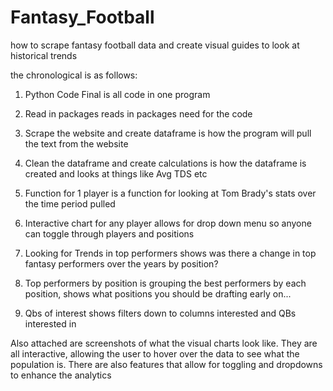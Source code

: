 # Fantasy_Football
how to scrape fantasy football data and create visual guides to look at historical trends

the chronological is as follows:


1) Python Code Final is all code in one program

2) Read in packages reads in packages need for the code

3) Scrape the website and create dataframe is how the program will pull the text from the website

4) Clean the dataframe and create calculations is how the dataframe is created and looks at things like Avg TDS etc

5) Function for 1 player is a function for looking at Tom Brady's stats over the time period pulled

6) Interactive chart for any player allows for drop down menu so anyone can toggle through players and positions

7) Looking for Trends in top performers shows was there a change in top fantasy performers over the years by position?

8) Top performers by position is grouping the best performers by each position, shows what positions you should be drafting early on...

9) Qbs of interest shows filters down to columns interested and QBs interested in

Also attached are screenshots of what the visual charts look like. They are all interactive, allowing the user to hover over the data to see what the population is. There are also features that allow for toggling and dropdowns to enhance the analytics


